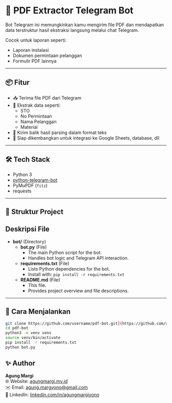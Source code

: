 # 🤖 PDF Extractor Telegram Bot

Bot Telegram ini memungkinkan kamu mengirim file PDF dan mendapatkan data terstruktur hasil ekstraksi langsung melalui chat Telegram.

Cocok untuk laporan seperti:
- Laporan instalasi
- Dokumen permintaan pelanggan
- Formulir PDF lainnya

---

## 📦 Fitur

- 📥 Terima file PDF dari Telegram
- 🧾 Ekstrak data seperti:
  - STO
  - No Permintaan
  - Nama Pelanggan
  - Material
- 🔁 Kirim balik hasil parsing dalam format teks
- 🚀 Siap dikembangkan untuk integrasi ke Google Sheets, database, dll

---

## 🛠️ Tech Stack

- Python 3
- [python-telegram-bot](https://github.com/python-telegram-bot/python-telegram-bot)
- PyMuPDF (`fitz`)
- requests

---

## 📂 Struktur Project

## Deskripsi File

* **bot/** (Directory)
    * **bot.py** (File)
        * The main Python script for the bot.
        * Handles bot logic and Telegram API interaction.
    * **requirements.txt** (File)
        * Lists Python dependencies for the bot.
        * Install with: `pip install -r requirements.txt`
    * **README.md** (File)
        * This file.
        * Provides project overview and file descriptions.
---


## 🚀 Cara Menjalankan


```bash
git clone https://github.com/username/pdf-bot.git](https://github.com/agung-margi/bot-pdf-to-googlesheet.git
cd pdf-bot
python3 -m venv venv
source venv/bin/activate
pip install -r requirements.txt
python bot.py


```

## ✨ Author

**Agung Margi**  
🌐 Website: [agungmargi.my.id](https://agungmargi.my.id)  
✉️ Email: agung.margyono@gmail.com  
🔗 LinkedIn: [linkedin.com/in/agungmargiyono](https://linkedin.com/in/agungmargiyono)


